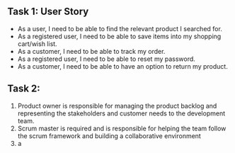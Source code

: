## Task 1: User Story

- As a user, I need to be able to find the relevant product I searched for.
- As a registered user, I need to be able to save items into my shopping cart/wish list.
- As a customer, I need to be able to track my order.
- As a registered user, I need to be able to reset my password.
- As a customer, I need to be able to have an option to return my product.

## Task 2:

1. Product owner is responsible for managing the product backlog and representing the stakeholders and customer needs to the development team.
2. Scrum master is required and is responsible for helping the team follow the scrum framework and building a collaborative environment
3. a
